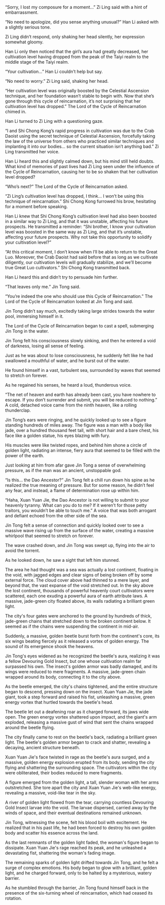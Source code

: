 “Sorry, I lost my composure for a moment…” Zi Ling said with a hint of embarrassment.

“No need to apologize, did you sense anything unusual?” Han Li asked with a slightly serious tone.

Zi Ling didn’t respond, only shaking her head silently, her expression somewhat gloomy.

Han Li only then noticed that the girl’s aura had greatly decreased, her cultivation level having dropped from the peak of the Taiyi realm to the middle stage of the Taiyi realm.

“Your cultivation…” Han Li couldn’t help but say.

“No need to worry.” Zi Ling said, shaking her head.

“Her cultivation level was originally boosted by the Celestial Ascension technique, and her foundation wasn’t stable to begin with. Now that she’s gone through this cycle of reincarnation, it’s not surprising that her cultivation level has dropped.” The Lord of the Cycle of Reincarnation chimed in.

Han Li turned to Zi Ling with a questioning gaze.

“I and Shi Chong Kong’s rapid progress in cultivation was due to the Crab Daoist using the secret technique of Celestial Ascension, forcefully taking the law of the universe from others who practiced similar techniques and implanting it into our bodies... so the current situation isn’t anything bad.” Zi Ling transmitted her voice.

Han Li heard this and slightly calmed down, but his mind still held doubts. What kind of memories of past lives had Zi Ling seen under the influence of the Cycle of Reincarnation, causing her to be so shaken that her cultivation level dropped?

“Who’s next?” The Lord of the Cycle of Reincarnation asked.

“Zi Ling’s cultivation level has dropped, I think... I won’t be using this technique of reincarnation.” Shi Chong Kong furrowed his brow, hesitating for a moment before speaking.

Han Li knew that Shi Chong Kong’s cultivation level had also been boosted in a similar way to Zi Ling, and that it was unstable, affecting his future prospects. He transmitted a reminder: “Shi brother, I know your cultivation level was boosted in the same way as Zi Ling, and that it’s unstable, affecting your future prospects. Why not take this opportunity to solidify your cultivation level?”

“At this critical moment, I don’t know when I’ll be able to return to the Great Luo. Moreover, the Crab Daoist had said before that as long as we cultivate diligently, our cultivation levels will gradually stabilize, and we’ll become true Great Luo cultivators.” Shi Chong Kong transmitted back.

Han Li heard this and didn’t try to persuade him further.

“That leaves only me.” Jin Tong said.

“You’re indeed the one who should use this Cycle of Reincarnation.” The Lord of the Cycle of Reincarnation looked at Jin Tong and said.

Jin Tong didn’t say much, excitedly taking large strides towards the water pool, immersing himself in it.

The Lord of the Cycle of Reincarnation began to cast a spell, submerging Jin Tong in the water.

Jin Tong felt his consciousness slowly sinking, and then he entered a void of darkness, losing all sense of feeling.

Just as he was about to lose consciousness, he suddenly felt like he had swallowed a mouthful of water, and he burst out of the water.

He found himself in a vast, turbulent sea, surrounded by waves that seemed to stretch on forever.

As he regained his senses, he heard a loud, thunderous voice.

“The net of heaven and earth has already been cast, you have nowhere to escape. If you don’t surrender and submit, you will be reduced to nothing.” A cold, detached voice came from the ninth heaven, like a rolling thunderclap.

Jin Tong’s ears were ringing, and he quickly looked up to see a figure standing hundreds of miles away. The figure was a man with a body like jade, over a hundred thousand feet tall, with short hair and a bare chest, his face like a golden statue, his eyes blazing with fury.

His muscles were like twisted ropes, and behind him shone a circle of golden light, radiating an intense, fiery aura that seemed to be filled with the power of the earth.

Just looking at him from afar gave Jin Tong a sense of overwhelming pressure, as if the man was an ancient, unstoppable god.

“Is this... the Dao Ancestor?” Jin Tong felt a chill run down his spine as he realized the true meaning of pressure. But for some reason, he didn’t feel any fear, and instead, a flame of determination rose up within him.

“Haha, Xuan Yuan Jie, the Dao Ancestor is not willing to submit to your heavenly tyranny. What can you do to me? If it weren’t for those petty traitors, you wouldn’t be able to touch me.” A voice that was both arrogant and defiant echoed from the other side of the sea.

Jin Tong felt a sense of connection and quickly looked over to see a massive wave rising up from the surface of the water, creating a massive whirlpool that seemed to stretch on forever.

The wave crashed down, and Jin Tong was swept up, flying into the air to avoid the torrent.

As he looked down, he saw a sight that left him stunned.

The area he had thought was a sea was actually a lost continent, floating in the void, with jagged edges and clear signs of being broken off by some external force.
The cloud cover above had thinned to a mere layer, and beyond that, the vast expanse of the void stretched out. In the sky above the lost continent, thousands of powerful heavenly court cultivators were scattered, each one exuding a powerful aura of earth attribute laws. A massive, jade-green city floated above, its walls radiating a brilliant green light.

The city's four gates were anchored to the ground by hundreds of thick, jade-green chains that stretched down to the broken continent below. It seemed as if the chains were suspending the continent in mid-air.

Suddenly, a massive, golden beetle burst forth from the continent's core, its six wings beating fiercely as it released a vortex of golden energy. The sound of its emergence shook the heavens.

Jin Tong's eyes widened as he recognized the beetle's aura, realizing it was a fellow Devouring Gold Insect, but one whose cultivation realm far surpassed his own. The insect's golden armor was badly damaged, and its wings were reduced to mere fragments. A massive, jade-green chain wrapped around its body, connecting it to the city above.

As the beetle emerged, the city's chains tightened, and the entire structure began to descend, pressing down on the insect. Xuan Yuan Jie, the jade giant, took a step forward and raised his fist, unleashing a massive, green energy vortex that hurtled towards the beetle's head.

The beetle let out a deafening roar as it charged forward, its jaws wide open. The green energy vortex shattered upon impact, and the giant's arm exploded, releasing a massive gust of wind that sent the chains wrapped around the beetle flying.

The city finally came to rest on the beetle's back, radiating a brilliant green light. The beetle's golden armor began to crack and shatter, revealing a decaying, ancient structure beneath.

Xuan Yuan Jie's face twisted in rage as the beetle's aura surged, and a massive, golden energy explosion erupted from its body, sending the city flying and shattering the surrounding space. The cultivators within the city were obliterated, their bodies reduced to mere fragments.

A figure emerged from the golden light, a tall, slender woman with her arms outstretched. She tore apart the city and Xuan Yuan Jie's web-like energy, revealing a massive, void-like tear in the sky.

A river of golden light flowed from the tear, carrying countless Devouring Gold Insect larvae into the void. The larvae dispersed, carried away by the winds of space, and their eventual destinations remained unknown.

Jin Tong, witnessing the scene, felt his blood boil with excitement. He realized that in his past life, he had been forced to destroy his own golden body and scatter his essence across the land.

As the last remnants of the golden light faded, the woman's figure began to dissipate. Xuan Yuan Jie's rage reached its peak, and he unleashed a devastating fist, shattering the woman's fading image.

The remaining sparks of golden light drifted towards Jin Tong, and he felt a surge of complex emotions. His body began to glow with a brilliant, golden light, and he charged forward, only to be halted by a mysterious, watery barrier.

As he stumbled through the barrier, Jin Tong found himself back in the presence of the six-turning wheel of reincarnation, which had ceased its rotation.